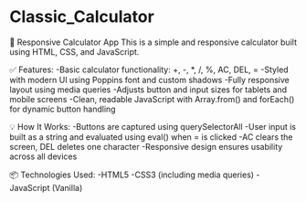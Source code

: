 # Classic_Calculator
📱 Responsive Calculator App
This is a simple and responsive calculator built using HTML, CSS, and JavaScript.

✅ Features:
-Basic calculator functionality: +, -, *, /, %, AC, DEL, =
-Styled with modern UI using Poppins font and custom shadows
-Fully responsive layout using media queries
-Adjusts button and input sizes for tablets and mobile screens
-Clean, readable JavaScript with Array.from() and forEach() for dynamic button handling

💡 How It Works:
-Buttons are captured using querySelectorAll
-User input is built as a string and evaluated using eval() when = is clicked
-AC clears the screen, DEL deletes one character
-Responsive design ensures usability across all devices

📦 Technologies Used:
-HTML5
-CSS3 (including media queries)
-JavaScript (Vanilla)
